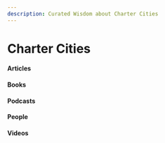 ```yaml
---
description: Curated Wisdom about Charter Cities
---
```


# Charter Cities

#### Articles

#### Books

#### Podcasts

#### People

#### Videos

